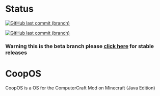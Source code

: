 # Status

[![GitHub last commit (branch)](https://img.shields.io/github/last-commit/CoopPlayzz/CoopOS/beta?label=beta%20last%20commit&logo=github&style=for-the-badge)](https://github.com/CoopPlayzz/CoopOS)

[![GitHub last commit (branch)](https://img.shields.io/github/last-commit/CoopPlayzz/CoopOS/master?label=master%20last%20commit&logo=github&style=for-the-badge)](https://github.com/CoopPlayzz/CoopOS/tree/master)
### Warning this is the beta branch please [click here](https://github.com/CoopPlayzz/CoopOS/tree/master) for stable releases
# CoopOS
CoopOS is a OS for the ComputerCraft Mod on Minecraft (Java Edition)

